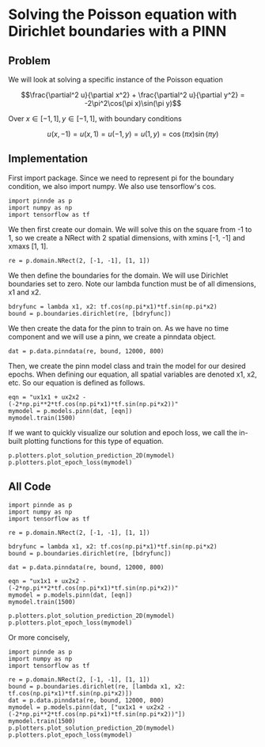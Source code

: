 # Solving the Poisson equation with Dirichlet boundaries with a PINN

## Problem
We will look at solving a specific instance of the Poisson equation

$$\frac{\partial^2 u}{\partial x^2} + \frac{\partial^2 u}{\partial y^2} = -2\pi^2\cos(\pi x)\sin(\pi y)$$

Over $x\in[-1,1], y\in[-1,1]$, with boundary conditions

$$u(x, -1) = u(x, 1) = u(-1, y) = u(1, y) = \cos(\pi x)\sin(\pi y)$$

## Implementation
First import package. Since we need to represent pi for the boundary condition, we also import numpy. We also use tensorflow's cos.
    
    import pinnde as p
    import numpy as np
    import tensorflow as tf

We then first create our domain. We will solve this on the square from -1 to 1, so we create a NRect with 2 spatial dimensions, with xmins 
[-1, -1] and xmaxs [1, 1]. 

    re = p.domain.NRect(2, [-1, -1], [1, 1])

We then define the boundaries for the domain. We will use Dirichlet boundaries set to zero. Note our lambda function
must be of all dimensions, x1 and x2.

    bdryfunc = lambda x1, x2: tf.cos(np.pi*x1)*tf.sin(np.pi*x2)
    bound = p.boundaries.dirichlet(re, [bdryfunc])

We then create the data for the pinn to train on. As we have no time component and we will use a pinn, we create a pinndata object.

    dat = p.data.pinndata(re, bound, 12000, 800)

Then, we create the pinn model class and train the model for our desired epochs. When defining our equation, all spatial variables are denoted
x1, x2, etc. So our equation is defined as follows.

    eqn = "ux1x1 + ux2x2 - (-2*np.pi**2*tf.cos(np.pi*x1)*tf.sin(np.pi*x2))"
    mymodel = p.models.pinn(dat, [eqn])
    mymodel.train(1500)

If we want to quickly visualize our solution and epoch loss, we call the in-built plotting functions for this type of equation.

    p.plotters.plot_solution_prediction_2D(mymodel)
    p.plotters.plot_epoch_loss(mymodel)

## All Code

    import pinnde as p
    import numpy as np
    import tensorflow as tf

    re = p.domain.NRect(2, [-1, -1], [1, 1])

    bdryfunc = lambda x1, x2: tf.cos(np.pi*x1)*tf.sin(np.pi*x2)
    bound = p.boundaries.dirichlet(re, [bdryfunc])

    dat = p.data.pinndata(re, bound, 12000, 800)

    eqn = "ux1x1 + ux2x2 - (-2*np.pi**2*tf.cos(np.pi*x1)*tf.sin(np.pi*x2))"
    mymodel = p.models.pinn(dat, [eqn])
    mymodel.train(1500)

    p.plotters.plot_solution_prediction_2D(mymodel)
    p.plotters.plot_epoch_loss(mymodel)

Or more concisely,

    import pinnde as p
    import numpy as np
    import tensorflow as tf

    re = p.domain.NRect(2, [-1, -1], [1, 1])
    bound = p.boundaries.dirichlet(re, [lambda x1, x2: tf.cos(np.pi*x1)*tf.sin(np.pi*x2)])
    dat = p.data.pinndata(re, bound, 12000, 800)
    mymodel = p.models.pinn(dat, ["ux1x1 + ux2x2 - (-2*np.pi**2*tf.cos(np.pi*x1)*tf.sin(np.pi*x2))"])
    mymodel.train(1500)
    p.plotters.plot_solution_prediction_2D(mymodel)
    p.plotters.plot_epoch_loss(mymodel)